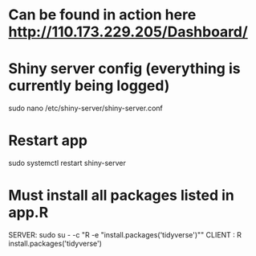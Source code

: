 # Can be found in action here http://110.173.229.205/Dashboard/
# Shiny server config (everything is currently being logged)
sudo nano /etc/shiny-server/shiny-server.conf
# Restart app
sudo systemctl restart shiny-server
# Must install all packages listed in app.R 
SERVER: sudo su - -c "R -e \"install.packages('tidyverse')\""
CLIENT : R install.packages('tidyverse')